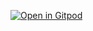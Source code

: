 [![Open in Gitpod](https://gitpod.io/button/open-in-gitpod.svg)](https://gitpod.io/#https://github.com/driverag22/testGitpod)
